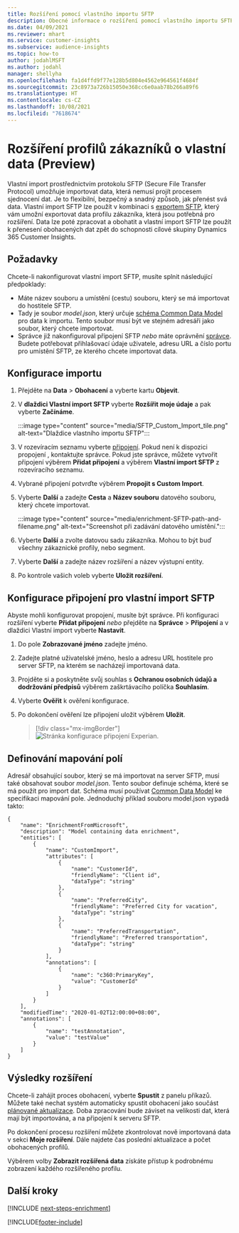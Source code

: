 ```yaml
---
title: Rozšíření pomocí vlastního importu SFTP
description: Obecné informace o rozšíření pomocí vlastního importu SFTP.
ms.date: 04/09/2021
ms.reviewer: mhart
ms.service: customer-insights
ms.subservice: audience-insights
ms.topic: how-to
author: jodahlMSFT
ms.author: jodahl
manager: shellyha
ms.openlocfilehash: fa1d4ffd9f77e128b5d804e4562e964561f4684f
ms.sourcegitcommit: 23c8973a726b15050e368cc6e0aab78b266a89f6
ms.translationtype: HT
ms.contentlocale: cs-CZ
ms.lasthandoff: 10/08/2021
ms.locfileid: "7618674"
---
```

# <a name="enrich-customer-profiles-with-custom-data-preview"></a>Rozšíření profilů zákazníků o vlastní data (Preview)

Vlastní import prostřednictvím protokolu SFTP (Secure File Transfer Protocol) umožňuje importovat data, která nemusí projít procesem sjednocení dat. Je to flexibilní, bezpečný a snadný způsob, jak přenést svá data. Vlastní import SFTP lze použít v kombinaci s [exportem SFTP](export-sftp.md), který vám umožní exportovat data profilu zákazníka, která jsou potřebná pro rozšíření. Data lze poté zpracovat a obohatit a vlastní import SFTP lze použít k přenesení obohacených dat zpět do schopnosti cílové skupiny Dynamics 365 Customer Insights.

## <a name="prerequisites"></a>Požadavky

Chcete-li nakonfigurovat vlastní import SFTP, musíte splnit následující předpoklady:

- Máte název souboru a umístění (cestu) souboru, který se má importovat do hostitele SFTP.
- Tady je soubor *model.json*, který určuje [schéma Common Data Model](/common-data-model/) pro data k importu. Tento soubor musí být ve stejném adresáři jako soubor, který chcete importovat.
- Správce již nakonfiguroval připojení SFTP *nebo* máte oprávnění [správce](permissions.md#administrator). Budete potřebovat přihlašovací údaje uživatele, adresu URL a číslo portu pro umístění SFTP, ze kterého chcete importovat data.


## <a name="configure-the-import"></a>Konfigurace importu

1. Přejděte na **Data** > **Obohacení** a vyberte kartu **Objevit**.

1. V **dlaždici Vlastní import SFTP** vyberte **Rozšířit moje údaje** a pak vyberte **Začínáme**.

   :::image type="content" source="media/SFTP_Custom_Import_tile.png" alt-text="Dlaždice vlastního importu SFTP":::

1. V rozevíracím seznamu vyberte [připojení](connections.md). Pokud není k dispozici propojení , kontaktujte správce. Pokud jste správce, můžete vytvořit připojení výběrem **Přidat připojení** a výběrem **Vlastní import SFTP** z rozevíracího seznamu.

1. Vybrané připojení potvrďte výběrem **Propojit s Custom Import**.

1.  Vyberte **Další** a zadejte **Cesta** a **Název souboru** datového souboru, který chcete importovat.

    :::image type="content" source="media/enrichment-SFTP-path-and-filename.png" alt-text="Screenshot při zadávání datového umístění.":::

1. Vyberte **Další** a zvolte datovou sadu zákazníka. Mohou to být buď všechny zákaznické profily, nebo segment.

1. Vyberte **Další** a zadejte název rozšíření a název výstupní entity. 

1. Po kontrole vašich voleb vyberte **Uložit rozšíření**.

## <a name="configure-the-connection-for-sftp-custom-import"></a>Konfigurace připojení pro vlastní import SFTP 

Abyste mohli konfigurovat propojení, musíte být správce. Při konfiguraci rozšíření vyberte **Přidat připojení** *nebo* přejděte na **Správce** > **Připojení** a v dlaždici Vlastní import vyberte **Nastavit**.

1. Do pole **Zobrazované jméno** zadejte jméno.

1. Zadejte platné uživatelské jméno, heslo a adresu URL hostitele pro server SFTP, na kterém se nacházejí importovaná data.

1. Projděte si a poskytněte svůj souhlas s **Ochranou osobních údajů a dodržování předpisů** výběrem zaškrtávacího políčka **Souhlasím**.

1. Vyberte **Ověřit** k ověření konfigurace.

1. Po dokončení ověření lze připojení uložit výběrem **Uložit**.

   > [!div class="mx-imgBorder"]
   > ![Stránka konfigurace připojení Experian.](media/enrichment-SFTP-connection.png "Stránka konfigurace připojení Experian")


## <a name="defining-field-mappings"></a>Definování mapování polí 

Adresář obsahující soubor, který se má importovat na server SFTP, musí také obsahovat soubor *model.json*. Tento soubor definuje schéma, které se má použít pro import dat. Schéma musí používat [Common Data Model](/common-data-model/) ke specifikaci mapování pole. Jednoduchý příklad souboru model.json vypadá takto:

```
{
    "name": "EnrichmentFromMicrosoft",
    "description": "Model containing data enrichment",
    "entities": [
        {
            "name": "CustomImport",
            "attributes": [
                {
                    "name": "CustomerId",
                    "friendlyName": "Client id",
                    "dataType": "string"
                },
                {
                    "name": "PreferredCity",
                    "friendlyName": "Preferred City for vacation",
                    "dataType": "string"
                },
                {
                    "name": "PreferredTransportation",
                    "friendlyName": "Preferred transportation",
                    "dataType": "string"
                }
            ],
            "annotations": [
                {
                    "name": "c360:PrimaryKey",
                    "value": "CustomerId"
                }
            ]
        }
    ],
    "modifiedTime": "2020-01-02T12:00:00+08:00",
    "annotations": [
        {
            "name": "testAnnotation",
            "value": "testValue"
        }
    ]
}
```

## <a name="enrichment-results"></a>Výsledky rozšíření

Chcete-li zahájit proces obohacení, vyberte **Spustit** z panelu příkazů. Můžete také nechat systém automaticky spustit obohacení jako součást [plánované aktualizace](system.md#schedule-tab). Doba zpracování bude záviset na velikosti dat, která mají být importována, a na připojení k serveru SFTP.

Po dokončení procesu rozšíření můžete zkontrolovat nově importovaná data v sekci **Moje rozšíření**. Dále najdete čas poslední aktualizace a počet obohacených profilů.

Výběrem volby **Zobrazit rozšířená data** získáte přístup k podrobnému zobrazení každého rozšířeného profilu.

## <a name="next-steps"></a>Další kroky

[!INCLUDE [next-steps-enrichment](../includes/next-steps-enrichment.md)]

[!INCLUDE[footer-include](../includes/footer-banner.md)]

